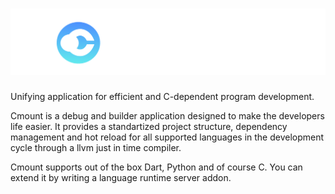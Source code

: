 # ![cmount_logo](.github/images/cmount.png)
Unifying application for efficient and C-dependent program development.

Cmount is a debug and builder application designed to make the developers life easier. It provides a standartized project structure, dependency management and hot reload for all supported languages in the development cycle through a llvm just in time compiler.

Cmount supports out of the box Dart, Python and of course C. You can extend it by writing a language runtime server addon.